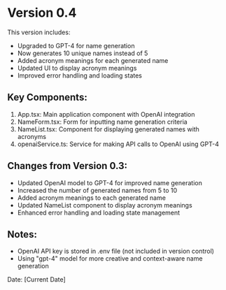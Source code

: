 # Version 0.4

This version includes:

- Upgraded to GPT-4 for name generation
- Now generates 10 unique names instead of 5
- Added acronym meanings for each generated name
- Updated UI to display acronym meanings
- Improved error handling and loading states

## Key Components:

1. App.tsx: Main application component with OpenAI integration
2. NameForm.tsx: Form for inputting name generation criteria
3. NameList.tsx: Component for displaying generated names with acronyms
4. openaiService.ts: Service for making API calls to OpenAI using GPT-4

## Changes from Version 0.3:

- Updated OpenAI model to GPT-4 for improved name generation
- Increased the number of generated names from 5 to 10
- Added acronym meanings to each generated name
- Updated NameList component to display acronym meanings
- Enhanced error handling and loading state management

## Notes:

- OpenAI API key is stored in .env file (not included in version control)
- Using "gpt-4" model for more creative and context-aware name generation

Date: [Current Date]